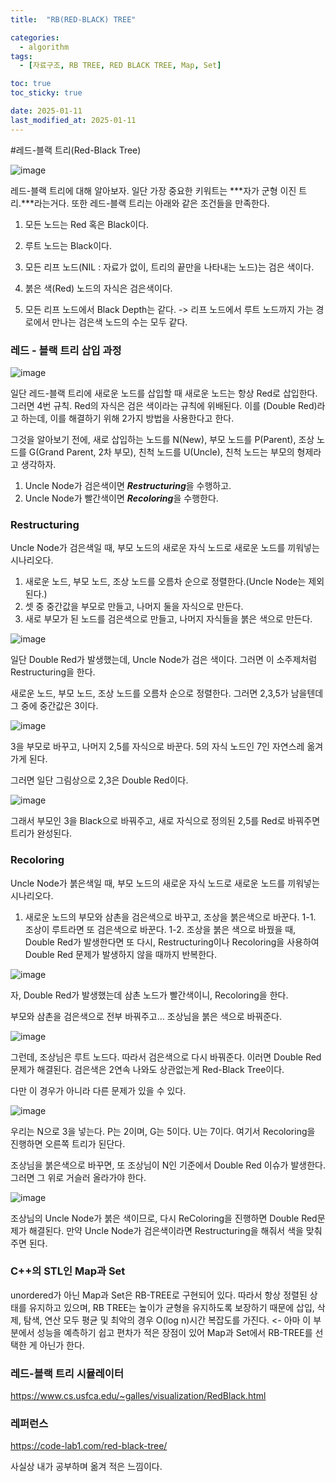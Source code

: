 ```yaml
---
title:  "RB(RED-BLACK) TREE" 

categories:
  - algorithm
tags:
  - [자료구조, RB TREE, RED BLACK TREE, Map, Set]

toc: true
toc_sticky: true

date: 2025-01-11
last_modified_at: 2025-01-11
---
```


#레드-블랙 트리(Red-Black Tree)

![image](https://github.com/user-attachments/assets/e73a36eb-ee66-496c-9275-f536e8008fcf)


레드-블랙 트리에 대해 알아보자. 일단 가장 중요한 키워트는 ***자가 군형 이진 트리.***라는거다. 또한 레드-블랙 트리는 아래와 같은 조건들을 만족한다.


1. 모든 노드는 Red 혹은 Black이다.

2. 루트 노드는 Black이다.

3. 모든 리프 노드(NIL : 자료가 없이, 트리의 끝만을 나타내는 노드)는 검은 색이다.

4. 붉은 색(Red) 노드의 자식은 검은색이다.

5. 모든 리프 노드에서 Black Depth는 같다. -> 리프 노드에서 루트 노드까지 가는 경로에서 만나는 검은색 노드의 수는 모두 같다.


### 레드 - 블랙 트리 삽입 과정

![image](https://github.com/user-attachments/assets/66e33d2b-902a-4a73-ba33-8283f7077b35)

일단 레드-블랙 트리에 새로운 노드를 삽입할 때 새로운 노드는 항상 Red로 삽입한다. 그러면 4번 규칙. Red의 자식은 검은 색이라는 규칙에 위배된다.
이를 (Double Red)라고 하는데, 이를 해결하기 위해 2가지 방법을 사용한다고 한다.

그것을 알아보기 전에, 새로 삽입하는 노드를 N(New), 부모 노드를 P(Parent), 조상 노드를 G(Grand Parent, 2차 부모), 친척 노드를 U(Uncle), 친척 노드는 부모의 형제라고 생각하자. 

1. Uncle Node가 검은색이면 ***Restructuring***을 수행하고.
2. Uncle Node가 빨간색이면 ***Recoloring***을 수행한다. 




### Restructuring

Uncle Node가 검은색일 때, 부모 노드의 새로운 자식 노드로 새로운 노드를 끼워넣는 시나리오다. 


1. 새로운 노드, 부모 노드, 조상 노드를 오름차 순으로 정렬한다.(Uncle Node는 제외된다.)
2. 셋 중 중간값을 부모로 만들고, 나머지 둘을 자식으로 만든다.
3. 새로 부모가 된 노드를 검은색으로 만들고, 나머지 자식들을 붉은 색으로 만든다. 

![image](https://github.com/user-attachments/assets/8c46413d-7da9-4e1e-b1c3-18c080a80b14)

일단 Double Red가 발생했는데, Uncle Node가 검은 색이다. 그러면 이 소주제처럼 Restructuring을 한다.

새로운 노드, 부모 노드, 조상 노드를 오름차 순으로 정렬한다. 그러면 2,3,5가 남을텐데 그 중에 중간값은 3이다.

![image](https://github.com/user-attachments/assets/20ab226d-4358-4f53-8ce1-b7b6c6ff8c84)

3을 부모로 바꾸고, 나머지 2,5를 자식으로 바꾼다. 5의 자식 노드인 7인 자연스레 옮겨가게 된다. 

그러면 일단 그림상으로 2,3은 Double Red이다. 

![image](https://github.com/user-attachments/assets/495d6306-b2d6-4717-b279-e04bd51f3c46)

그래서 부모인 3을 Black으로 바꿔주고, 새로 자식으로 정의된 2,5를 Red로 바꿔주면 트리가 완성된다.


### Recoloring

Uncle Node가 붉은색일 때, 부모 노드의 새로운 자식 노드로 새로운 노드를 끼워넣는 시나리오다. 

1. 새로운 노드의 부모와 삼촌을 검은색으로 바꾸고, 조상을 붉은색으로 바꾼다. 
1-1. 조상이 루트라면 또 검은색으로 바꾼다. 
1-2. 조상을 붉은 색으로 바꿨을 때, Double Red가 발생한다면 또 다시, Restructuring이나 Recoloring을 사용하여 Double Red 문제가 발생하지 않을 때까지 반복한다. 

![image](https://github.com/user-attachments/assets/ac8cfb29-61d4-4ad2-adf0-e2bd40be7c5d)

자, Double Red가 발생했는데 삼촌 노드가 빨간색이니, Recoloring을 한다.

부모와 삼촌을 검은색으로 전부 바꿔주고... 조상님을 붉은 색으로 바꿔준다. 

![image](https://github.com/user-attachments/assets/2f2cd6e3-c2a8-43b1-aee6-24935baab5d9)

그런데, 조상님은 루트 노드다. 따라서 검은색으로 다시 바꿔준다. 이러면 Double Red문제가 해결된다. 검은색은 2연속 나와도 상관없는게 Red-Black Tree이다.

다만 이 경우가 아니라 다른 문제가 있을 수 있다. 

![image](https://github.com/user-attachments/assets/66b96156-120d-4829-a4a3-7f6edd7c9d1b)


우리는 N으로 3을 넣는다. P는 2이며, G는 5이다. U는 7이다. 여기서 Recoloring을 진행하면 오른쪽 트리가 된단다. 

조상님을 붉은색으로 바꾸면, 또 조상님이 N인 기준에서 Double Red 이슈가 발생한다. 그러면 그 위로 거슬러 올라가야 한다. 

![image](https://github.com/user-attachments/assets/a7b2fa02-bf36-47c8-b5ef-7df309e0d371)

조상님의 Uncle Node가 붉은 색이므로, 다시 ReColoring을 진행하면 Double Red문제가 해결된다.
만약 Uncle Node가 검은색이라면 Restructuring을 해줘서 색을 맞춰주면 된다.


### C++의 STL인 Map과 Set

unordered가 아닌 Map과 Set은 RB-TREE로 구현되어 있다. 따라서 항상 정렬된 상태를 유지하고 있으며, RB TREE는 높이가 균형을 유지하도록 보장하기 때문에 삽입, 삭제, 탐색, 연산 모두 평균 및 최악의 경우 O(log n)시간 복잡도를 가진다. <- 아마 이 부분에서 성능을 예측하기 쉽고 편차가 적은 장점이 있어 Map과 Set에서 RB-TREE를 선택한 게 아닌가 한다. 


### 레드-블랙 트리 시뮬레이터 

https://www.cs.usfca.edu/~galles/visualization/RedBlack.html

### 레퍼런스

https://code-lab1.com/red-black-tree/

사실상 내가 공부하며 옮겨 적은 느낌이다. 